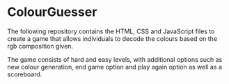 # ColourGuesser

The following repository contains the HTML, CSS and JavaScript files to create a game that allows individuals to decode the colours based on the rgb composition given. 

The game consists of hard and easy levels, with additional options such as new colour generation, end game option and play again option as well as a scoreboard.

